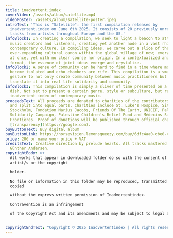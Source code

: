 ```yaml
---
title: inadvertent.index
coverVideo: /assets/album/satellite.mp4
videoPoster: /assets/album/satellite-poster.jpeg
introText: 'This is "Satellite": the first compilation released by
  inadvertent.index on June 6th 2025. It consists of 20 previously unreleased
  tracks from artists throughout Europe and the US.'
infoBlock1: In creating a compilation, we seek to light a beacon to attract
  music creators and listeners, creating yet another node in a vast rhizome of
  contemporary culture. In compiling ideas, we carve out a slice of the
  ever-expanding cultural canon within the global village of now; everywhere all
  at once, yet with no clear course nor origin. In a contextualized and compiled
  format, the essence ot joint ideas emerge and crystalize.
infoBlock2: A sense of community can be hard to find in a time where more people
  become isolated and echo chambers are rife. This compilation is a small
  gesture to not only create community between music practitioners but also
  translate it into real life solidarity and community.
infoBlock3: This compilation is simply a sliver of time presented on a petri
  dish. Not set to present a certain genre, style or subculture, but rather an
  inadvertent index of contemporary music.
proceedsText: All proceeds are donated to charities of the contributors choice
  and split into equal parts. Charities include St. Luke's Hospice, Situation
  Stockholm, Fondation Marius Jacobs, Friends Of The Earth, UNICEF, Palestine
  Solidarity Campaign, Palestine Children's Relief Fund and Médecins Sans
  Frontières. Proof of donations will be published through official channels for
  [transparency](https://google.com).
buyButtonText: Buy digital album
buyButtonLink: https://horsevision.lemonsqueezy.com/buy/6dfc4aa0-cbe0-4598-8b51-66b7092cd7af?embed=1&media=0&logo=0
price: 20€ or name your price + VAT
creditsText: Creative direction by prelude hearts. All tracks mastered by Jacob
  Günther Andersen.
copyrightBody: >+
  All works that appear in downloaded folder do so with the consent of the
  artist/s or the copyright 

  holder. 

  No file or information in this folder may be reproduced, transmitted or
  copied 

  without the express written permission of Inadvertentindex. 

  Contravention is an infringement 

  of the Copyright Act and its amendments and may be subject to legal action.


copyrightEndText: "Copyright © 2025 Inadvertentindex | All rights reserved   "
---
```

